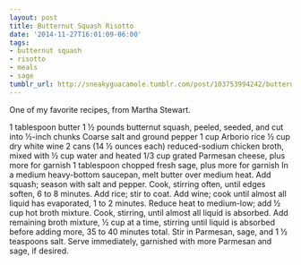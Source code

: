 ```yaml
---
layout: post
title: Butternut Squash Risotto
date: '2014-11-27T16:01:09-06:00'
tags:
- butternut squash
- risotto
- meals
- sage
tumblr_url: http://sneakyguacamole.tumblr.com/post/103753994242/butternut-squash-risotto
---
```

One of my favorite recipes, from Martha Stewart. 


1 tablespoon butter
1 ½ pounds butternut squash, peeled, seeded, and cut into ½-inch chunks
Coarse salt and ground pepper
1 cup Arborio rice
½ cup dry white wine
2 cans (14 ½ ounces each) reduced-sodium chicken broth, mixed with ½ cup water and heated
1/3 cup grated Parmesan cheese, plus more for garnish
1 tablespoon chopped fresh sage, plus more for garnish
In a medium heavy-bottom saucepan, melt butter over medium heat. Add squash; season with salt and pepper. Cook, stirring often, until edges soften, 6 to 8 minutes.
Add rice; stir to coat. Add wine; cook until almost all liquid has evaporated, 1 to 2 minutes.
Reduce heat to medium-low; add ½ cup hot broth mixture. Cook, stirring, until almost all liquid is absorbed. Add remaining broth mixture, ½ cup at a time, stirring until liquid is absorbed before adding more, 35 to 40 minutes total.
Stir in Parmesan, sage, and 1 ½ teaspoons salt. Serve immediately, garnished with more Parmesan and sage, if desired.
